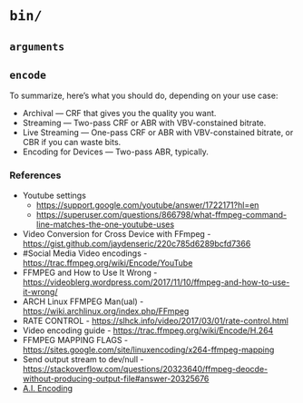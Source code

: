 # `bin/`


## `arguments`


## `encode`

  To summarize, here’s what you should do, depending on your use case:

  - Archival — CRF that gives you the quality you want.
  - Streaming — Two-pass CRF or ABR with VBV-constained bitrate.
  - Live Streaming — One-pass CRF or ABR with VBV-constained bitrate, or CBR if you can waste bits.
  - Encoding for Devices — Two-pass ABR, typically.


### References

  - Youtube settings
    - https://support.google.com/youtube/answer/1722171?hl=en
    - https://superuser.com/questions/866798/what-ffmpeg-command-line-matches-the-one-youtube-uses
  - Video Conversion for Cross Device with FFmpeg - https://gist.github.com/jaydenseric/220c785d6289bcfd7366
  - #Social Media Video encodings - https://trac.ffmpeg.org/wiki/Encode/YouTube
  - FFMPEG and How to Use It Wrong - https://videoblerg.wordpress.com/2017/11/10/ffmpeg-and-how-to-use-it-wrong/
  - ARCH Linux FFMPEG Man(ual) - https://wiki.archlinux.org/index.php/FFmpeg
  - RATE CONTROL - https://slhck.info/video/2017/03/01/rate-control.html
  - Video encoding guide - https://trac.ffmpeg.org/wiki/Encode/H.264
  - FFMPEG MAPPING FLAGS - https://sites.google.com/site/linuxencoding/x264-ffmpeg-mapping
  - Send output stream to dev/null - https://stackoverflow.com/questions/20323640/ffmpeg-deocde-without-producing-output-file#answer-20325676
  - [A.I. Encoding](https://bitmovin.com/chunk-based-3-pass-video-encoding-uses-machine-learning-deliver-unrivalled-quality/)
